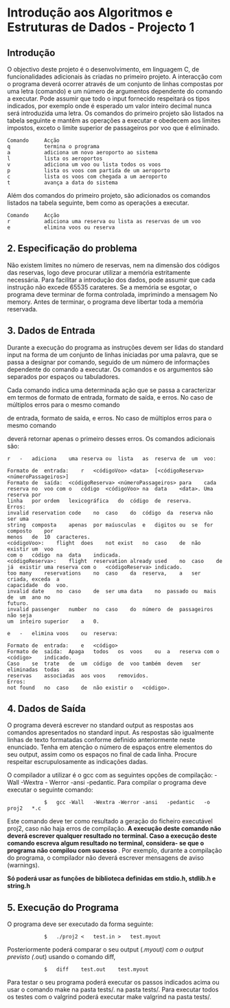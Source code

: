 # Introdução aos Algoritmos e Estruturas de Dados - Projecto 1


## Introdução

O	objectivo	deste	projeto	é	o	desenvolvimento,	em	linguagem	C,	de	funcionalidades	adicionais
às	criadas	no	primeiro	projeto.	A	interacção	com	o	programa	deverá	ocorrer	através	de	um
conjunto	de	linhas	compostas	por	uma	letra	(comando)	e	um	número	de	argumentos
dependente	do	comando	a	executar.	Pode	assumir	que	todo	o	input	fornecido	respeitará	os
tipos	indicados,	por	exemplo	onde	é	esperado	um	valor	inteiro	decimal	nunca	será	introduzida
uma	letra.	Os	comandos	do	primeiro	projeto	são	listados	na	tabela	seguinte	e	mantêm	as
operações	a	executar	e	obedecem	aos	limites	impostos,	exceto	o	limite	superior	de	passageiros
por	voo	que	é	eliminado.
```
Comando     Acção
q           termina	o programa
a           adiciona um	novo aeroporto ao sistema
l           lista os aeroportos
v           adiciona um	voo	ou lista todos os voos
p           lista os voos com partida de um aeroporto
c           lista os voos com chegada a um aeroporto
t           avança a data do sistema
```

Além	dos	comandos	do	primeiro	projeto,	são	adicionados	os	comandos	listados	na	tabela
seguinte,	bem	como	as	operações	a	executar.
```
Comando     Acção
r           adiciona uma reserva ou	lista as reservas de um	voo
e           elimina voos ou reserva
```


## 2.	Especificação	do	problema

Não	existem	limites	no	número	de	reservas,	nem	na	dimensão	dos	códigos	das	reservas,	logo
deve	procurar	utilizar	a	memória	estritamente	necessária.	Para	facilitar	a	introdução	dos	dados,
pode	assumir	que	cada	instrução	não	excede	65535	carateres.	Se	a	memória	se	esgotar,	o
programa	deve	terminar	de	forma	controlada,	imprimindo	a	mensagem	No	memory.	Antes	de
terminar,	o	programa	deve	libertar	toda	a	memória	reservada.

## 3.	Dados	de	Entrada

Durante	a	execução	do	programa	as	instruções	devem	ser	lidas	do	standard	input	na	forma	de
um	conjunto	de	linhas	iniciadas	por	uma	palavra,	que	se	passa	a	designar	por	comando,	seguido
de	um	número	de	informações	dependente	do	comando	a	executar.	Os	comandos	e	os
argumentos	são	separados	por	espaços	ou	tabuladores.

Cada	comando	indica	uma	determinada	ação	que	se	passa	a	caracterizar	em	termos	de	formato
de	entrada,	formato	de	saída,	e	erros.	No	caso	de	múltiplos	erros	para	o	mesmo	comando


de	entrada,	formato	de	saída,	e	erros.	No	caso	de	múltiplos	erros	para	o	mesmo	comando

deverá	retornar	apenas	o	primeiro	desses	erros.	Os	comandos	adicionais	são:

```
r 	-	adiciona	uma	reserva	ou	lista	as	reserva	de	um	voo:
```
```
Formato	de	entrada:	r	<códigoVoo>	<data>	[<códigoReserva>
<númeroPassageiros>]
Formato	de	saída:	<códigoReserva>	<númeroPassageiros>	para	cada
reserva	no	voo	com	o	código	<códigoVoo>	na	data	<data>.	Uma	reserva	por
linha	por	ordem	lexicográfica	do	código	de	reserva.
Erros:
invalid	reservation	code	no	caso	do	código	da	reserva	não	ser	uma
string	composta	apenas	por	maíusculas	e	digitos	ou	se	for	composto	por
menos	de	10	caracteres.
<códigoVoo>:	flight	does	not	exist	no	caso	de	não	existir	um	voo
com	o	código	na	data	indicada.
<códigoReserva>:	flight	reservation	already	used	no	caso	de
já	existir	uma	reserva	com	o	<códigoReserva>	indicado.
too	many	reservations	no	caso	da	reserva,	a	ser	criada,	exceda	a
capacidade	do	voo.
invalid	date	no	caso	de	ser	uma	data	no	passado	ou	mais	de	um	ano	no
futuro.
invalid	passenger	number	no	caso	do	número	de	passageiros	não	seja
um	inteiro	superior	a	0.
```
```
e 	-	elimina	voos	ou	reserva:
```
```
Formato	de	entrada:	e	<código>
Formato	de	saída:	Apaga	todos	os	voos	ou	a	reserva	com	o	<código>	indicado.
Caso	se	trate	de	um	código	de	voo	também	devem	ser	eliminadas	todas	as
reservas	associadas	aos	voos	removidos.
Erros:
not	found	no	caso	de	não	existir	o	<código>.
```
## 4.	Dados	de	Saída

O	programa	deverá	escrever	no	standard	output	as	respostas	aos	comandos	apresentados	no
standard	input.	As	respostas	são	igualmente	linhas	de	texto	formatadas	conforme	definido
anteriormente	neste	enunciado.	Tenha	em	atenção	o	número	de	espaços	entre	elementos	do
seu	output,	assim	como	os	espaços	no	final	de	cada	linha.	Procure	respeitar	escrupulosamente
as	indicações	dadas.

O	compilador	a	utilizar	é	o	gcc	com	as	seguintes	opções	de	compilação:	-Wall	-Wextra	-
Werror	-ansi	-pedantic.	Para	compilar	o	programa	deve	executar	o	seguinte	comando:

				$	gcc	-Wall	-Wextra	-Werror	-ansi	-pedantic	-o	proj2	*.c

Este	comando	deve	ter	como	resultado	a	geração	do	ficheiro	executável	proj2,	caso	não	haja
erros	de	compilação.	 **A	execução	deste	comando	não	deverá	escrever	qualquer	resultado	no
terminal.	Caso	a	execução	deste	comando	escreva	algum	resultado	no	terminal,	considera-
se	que	o	programa	não	compilou	com	sucesso** .	Por	exemplo,	durante	a	compilação	do
programa,	o	compilador	não	deverá	escrever	mensagens	de	aviso	(warnings).

**Só	poderá	usar	as	funções	de	biblioteca	definidas	em	stdio.h,	stdlib.h	e	string.h**


## 5.	Execução	do	Programa

O	programa	deve	ser	executado	da	forma	seguinte:

				$	./proj2	<	test.in	>	test.myout

Posteriormente	poderá	comparar	o	seu	output	(*.myout)	com	o	output	previsto	(*.out)
usando	o	comando	diff,

				$	diff	test.out	test.myout

Para	testar	o	seu	programa	poderá	executar	os	passos	indicados	acima	ou	usar	o	comando
make	na	pasta	tests/.	na	pasta	tests/.	Para	executar	todos	os	testes	com	o	valgrind	poderá
executar	make	valgrind	na	pasta	tests/.
